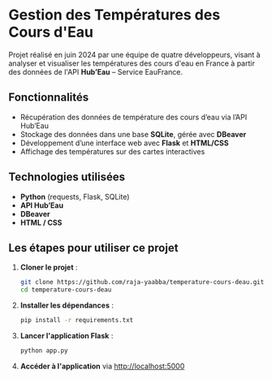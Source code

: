 # Gestion des Températures des Cours d'Eau  

Projet réalisé en juin 2024 par une équipe de quatre développeurs, visant à analyser et visualiser les températures des cours d'eau en France à partir des données de l'API **Hub’Eau** – Service EauFrance.  

## Fonctionnalités  
- Récupération des données de température des cours d’eau via l’API Hub’Eau  
- Stockage des données dans une base **SQLite**, gérée avec **DBeaver**  
- Développement d’une interface web avec **Flask** et **HTML/CSS**  
- Affichage des températures sur des cartes interactives  

## Technologies utilisées  
- **Python** (requests, Flask, SQLite)  
- **API Hub’Eau**  
- **DBeaver**  
- **HTML / CSS**  

## Les étapes pour utiliser ce projet 
1. **Cloner le projet** :  
   ```bash
   git clone https://github.com/raja-yaabba/temperature-cours-deau.git
   cd temperature-cours-deau
   ```
2. **Installer les dépendances** :  
   ```bash
   pip install -r requirements.txt
   ```
3. **Lancer l'application Flask** :  
   ```bash
   python app.py
   ```
4. **Accéder à l'application** via [http://localhost:5000](http://localhost:5000)  
